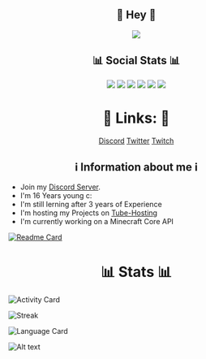 <h2 align=center>👋 Hey 👋</h2>
<p align=center>
    <img src="https://i.pinimg.com/originals/fb/98/6f/fb986f7e927c758ad3eb83957b916bcb.png"</img>
</p>
<h2 align=center>📊 Social Stats 📊</h2>

<p align=center>
    <img src="https://img.shields.io/github/followers/SpotifyNutzeer?style=plastic"</img>
    <img src="https://img.shields.io/github/stars/SpotifyNutzeer?style=plastic"</img>
    <img src="https://img.shields.io/github/watchers/SpotifyNutzeer/MinecraftCore?style=plastic"</img>
    <img src="https://img.shields.io/twitter/follow/SpotifyNutzer?style=plastic"</img>
    <img src="https://img.shields.io/discord/793782613738913805?style=plastic"</img>
    <img src="https://top.gg/api/widget/status/774749778000216075.svg"</img>

</p>
<h1 align=center>🔗 Links: 🔗</h1>
<p align=center>
    <a href="https://discord.pvptraining.eu">Discord</a>
    <a href="https://twitter.com/spotifynutzer?lang=de">Twitter</a>
    <a href="https://twitch.tv/daaneben">Twitch</a>
</p>

<h2 align=center> ℹ️ Information about me ℹ️</h2>

- Join my [Discord Server](https://discord.pvptraining.xyz).
- I'm 16 Years young c:
- I'm still lerning after 3 years of Experience
- I'm hosting my Projects on [Tube-Hosting](https://tube-hosting.de)
- I'm currently working on a Minecraft Core API 

[![Readme Card](https://github-readme-stats.vercel.app/api/pin/?username=SpotifyNutzeer&repo=MinecraftCore&theme=dark)](https://github.com/SpotifyNutzeer/MinecraftCore) 

<h1 align=center>📊 Stats 📊</h1>

![Activity Card](https://github-readme-stats.vercel.app/api?username=SpotifyNutzeer&show_icons=true&theme=dark) 

![Streak](https://github-readme-streak-stats.herokuapp.com/?user=SpotifyNutzeer&theme=dark)

![Language Card](https://github-readme-stats.vercel.app/api/top-langs/?username=SpotifyNutzeer&langs_count=8&theme=dark&layout=compact)

![Alt text](https://spotify-recently-played-readme.vercel.app/api?user=jc3ievj9bt966e41ggwv2m4nk)
